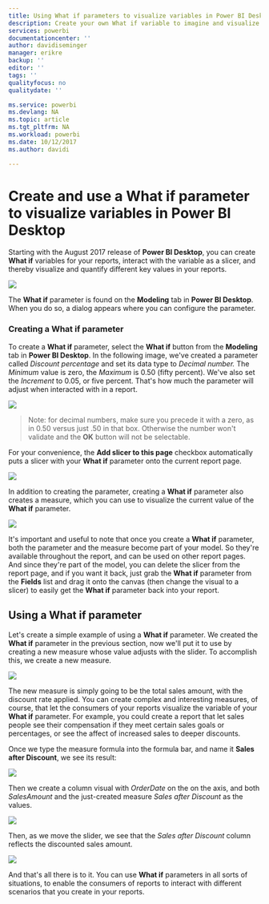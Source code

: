 ```yaml
---
title: Using What if parameters to visualize variables in Power BI Desktop
description: Create your own What if variable to imagine and visualize variables in Power BI reports
services: powerbi
documentationcenter: ''
author: davidiseminger
manager: erikre
backup: ''
editor: ''
tags: ''
qualityfocus: no
qualitydate: ''

ms.service: powerbi
ms.devlang: NA
ms.topic: article
ms.tgt_pltfrm: NA
ms.workload: powerbi
ms.date: 10/12/2017
ms.author: davidi

---
```

# Create and use a What if parameter to visualize variables in Power BI Desktop
Starting with the August 2017 release of **Power BI Desktop**, you can create **What if** variables for your reports, interact with the variable as a slicer, and thereby visualize and quantify different key values in your reports.

![](media/powerbi-desktop-what-if/what-if_01.png)

The **What if** parameter is found on the **Modeling** tab in **Power BI Desktop**. When you do so, a dialog appears where you can configure the parameter.

### Creating a What if parameter
To create a **What if** parameter, select the **What if** button from the **Modeling** tab in **Power BI Desktop**. In the following image, we've created a parameter called *Discount percentage* and set its data type to *Decimal number.* The *Minimum* value is zero, the *Maximum* is 0.50 (fifty percent). We've also set the *Increment* to 0.05, or five percent. That's how much the parameter will adjust when interacted with in a report.

![](media/powerbi-desktop-what-if/what-if_02.png)

> Note: for decimal numbers, make sure you precede it with a zero, as in 0.50 versus just .50 in that box. Otherwise the number won't validate and the **OK** button will not be selectable.
> 
> 

For your convenience, the **Add slicer to this page** checkbox automatically puts a slicer with your **What if** parameter onto the current report page.

![](media/powerbi-desktop-what-if/what-if_03.png)

In addition to creating the parameter, creating a **What if** parameter also creates a measure, which you can use to visualize the current value of the **What if** parameter.

![](media/powerbi-desktop-what-if/what-if_04.png)

It's important and useful to note that once you create a **What if** parameter, both the parameter and the measure become part of your model. So they're available throughout the report, and can be used on other report pages. And since they're part of the model, you can delete the slicer from the report page, and if you want it back, just grab the **What if** parameter from the **Fields** list and drag it onto the canvas (then change the visual to a slicer) to easily get the **What if** parameter back into your report.

## Using a What if parameter
Let's create a simple example of using a **What if** parameter. We created the **What if** parameter in the previous section, now we'll put it to use by creating a new measure whose value adjusts with the slider. To accomplish this, we create a new measure.

![](media/powerbi-desktop-what-if/what-if_05.png)

The new measure is simply going to be the total sales amount, with the discount rate applied. You can create complex and interesting measures, of course, that let the consumers of your reports visualize the variable of your **What if** parameter. For example, you could create a report that let sales people see their compensation if they meet certain sales goals or percentages, or see the affect of increased sales to deeper discounts.

Once we type the measure formula into the formula bar, and name it **Sales after Discount**, we see its result:

![](media/powerbi-desktop-what-if/what-if_06.png)

Then we create a column visual with *OrderDate* on the on the axis, and both *SalesAmount* and the just-created measure *Sales after Discount* as the values.

![](media/powerbi-desktop-what-if/what-if_07.png)

Then, as we move the slider, we see that the *Sales after Discount* column reflects the discounted sales amount.

![](media/powerbi-desktop-what-if/what-if_08.png)

And that's all there is to it. You can use **What if** parameters in all sorts of situations, to enable the consumers of reports to interact with different scenarios that you create in your reports.

